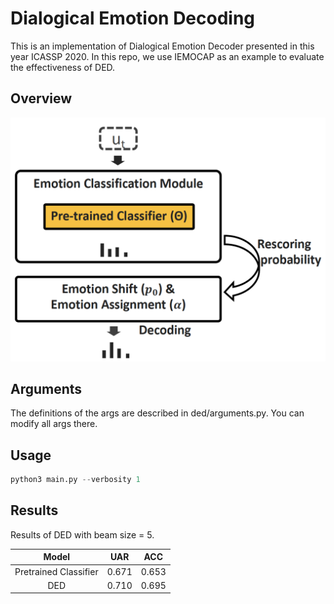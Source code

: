 # Dialogical Emotion Decoding

This is an implementation of Dialogical Emotion Decoder presented in this year ICASSP 2020. In this repo, we use IEMOCAP as an example to 
evaluate the effectiveness of DED.

## Overview

![1](img/ded.png)	

## Arguments
The definitions of the args are described in ded/arguments.py. You can modify all args there.

## Usage

```python
python3 main.py --verbosity 1
```


## Results
Results of DED with beam size = 5.

| Model |  UAR  |  ACC  | 
|:-----:|:-----:|:-----:|
| Pretrained Classifier | 0.671  | 0.653  |
| DED | 0.710  | 0.695  |